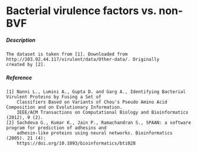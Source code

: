 # Bacterial virulence factors vs. non-BVF

##### Description

    The dataset is taken from [1]. Downloaded from http://203.92.44.117/virulent/data/Other-data/. Originally
    created by [2].
    
##### Reference

    [1] Nanni L., Lumini A., Gupta D. and Garg A., Identifying Bacterial Virulent Proteins by Fusing a Set of 
        Classifiers Based on Variants of Chou's Pseudo Amino Acid Composition and on Evolutionary Information.
        IEEE/ACM Transactions on Computational Biology and Bioinformatics (2012), 9 (2).
    [2] Sachdeva G., Kumar K., Jain P., Ramachandran S., SPAAN: a software program for prediction of adhesins and 
        adhesin-like proteins using neural networks. Bioinformatics (2005). 21 (4):
        https://doi.org/10.1093/bioinformatics/bti028
    